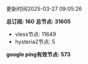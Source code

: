 更新时间2025-03-27 09:05:26

**总订阅: 160**
**总节点: 31605**
- vless节点: 11649
- hysteria2节点: 5

**google ping有效节点: 573**
